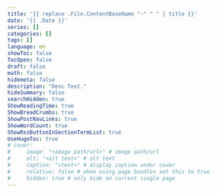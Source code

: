 ```yaml
---
title: '{{ replace .File.ContentBaseName "-" " " | title }}'
date: '{{ .Date }}'
series: []
categories: []
tags: []
language: en
showToc: false
TocOpen: false
draft: false
math: false
hidemeta: false
description: "Desc Text."
hideSummary: false
searchHidden: true
ShowReadingTime: true
ShowBreadCrumbs: true
ShowPostNavLinks: true
ShowWordCount: true
ShowRssButtonInSectionTermList: true
UseHugoToc: true
# cover:
#     image: "<image path/url>" # image path/url
#     alt: "<alt text>" # alt text
#     caption: "<text>" # display caption under cover
#     relative: false # when using page bundles set this to true
#     hidden: true # only hide on current single page
---
```

